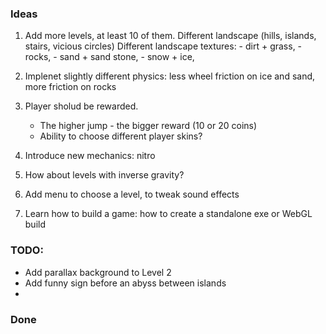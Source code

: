 ### Ideas 

1. Add more levels, at least 10 of them.
	Different landscape (hills, islands, stairs, vicious circles)
	Different landscape textures: 
		- dirt + grass, 
		- rocks, 
		- sand + sand stone,
		- snow + ice,

2. Implenet slightly different physics: 
	less wheel friction on ice and sand, 
	more friction on rocks

3. Player sholud be rewarded. 
	- The higher jump - the bigger reward (10 or 20 coins)
	- Ability to choose different player skins?

4. Introduce new mechanics: nitro

4. How about levels with inverse gravity?

5. Add menu to choose a level, to tweak sound effects

6. Learn how to build a game: how to create a standalone exe or WebGL build

### TODO:
- Add parallax background to Level 2
- Add funny sign before an abyss between islands
- 

### Done